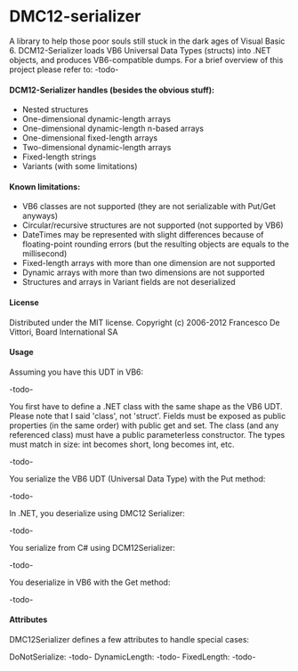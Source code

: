 DMC12-serializer
================

A library to help those poor souls still stuck in the dark ages of Visual Basic 6. DCM12-Serializer loads VB6 Universal Data Types (structs) into .NET objects, and produces VB6-compatible dumps.
For a brief overview of this project please refer to: -todo-

#### DCM12-Serializer handles (besides the obvious stuff):

- Nested structures
- One-dimensional dynamic-length arrays
- One-dimensional dynamic-length n-based arrays
- One-dimensional fixed-length arrays
- Two-dimensional dynamic-length arrays
- Fixed-length strings
- Variants (with some limitations)

#### Known limitations:

- VB6 classes are not supported (they are not serializable with Put/Get anyways)
- Circular/recursive structures are not supported (not supported by VB6)
- DateTimes may be represented with slight differences because of floating-point rounding errors (but the resulting objects are equals to the millisecond)
- Fixed-length arrays with more than one dimension are not supported
- Dynamic arrays with more than two dimensions are not supported
- Structures and arrays in Variant fields are not deserialized

#### License

Distributed under the MIT license. Copyright (c) 2006-2012 Francesco De Vittori, Board International SA

#### Usage

Assuming you have this UDT in VB6:

-todo-

You first have to define a .NET class with the same shape as the VB6 UDT. Please note that I said 'class', not 'struct'.
Fields must be exposed as public properties (in the same order) with public get and set. The class (and any referenced class) must have a public parameterless constructor.
The types must match in size: int becomes short, long becomes int, etc.

-todo-

You serialize the VB6 UDT (Universal Data Type) with the Put method:

-todo-

In .NET, you deserialize using DMC12 Serializer:

-todo-

You serialize from C# using DCM12Serializer:

-todo-

You deserialize in VB6 with the Get method:

-todo-


#### Attributes

DMC12Serializer defines a few attributes to handle special cases:

DoNotSerialize: -todo-
DynamicLength: -todo-
FixedLength: -todo-
